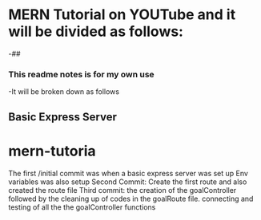 # MERN Tutorial on YOUTube and it will be divided as follows:


-## 
### This readme notes is for my own use 
-It will be broken down as follows 

## Basic Express Server


# mern-tutoria
The first /initial commit was when a basic express server was set up
Env variables was also setup
Second Commit: Create the first route and also created the route file
Third commit:  the creation of the goalController followed by the cleaning up of codes in the goalRoute file. connecting and testing of all the the goalController functions

